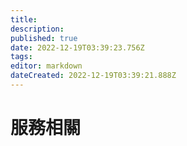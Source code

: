 ```yaml
---
title: 
description: 
published: true
date: 2022-12-19T03:39:23.756Z
tags: 
editor: markdown
dateCreated: 2022-12-19T03:39:21.888Z
---
```


# 服務相關
